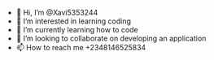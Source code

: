 - 👋 Hi, I’m @Xavi5353244
- 👀 I’m interested in learning coding
- 🌱 I’m currently learning how to code
- 💞️ I’m looking to collaborate on developing an application
- 📫 How to reach me +2348146525834

<!---
Xavi5353244/Xavi5353244 is a ✨ special ✨ repository because its `README.md` (this file) appears on your GitHub profile.
You can click the Preview link to take a look at your changes.
--->
